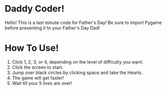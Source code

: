 # Daddy Coder!
Hello! This is a last minute code for
Father's Day! Be sure to import
Pygame before presenting it to your
Father's Day Dad! 

# How To Use!
1. Click 1, 2, 3, or 4, depending on the level of difficulty you want.
2. Click the screen to start.
3. Jump over black circles by clicking space and take the Hearts.
4. The game will get faster!
5. Wait till your 5 lives are over!
